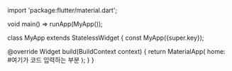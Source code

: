 import 'package:flutter/material.dart';

void main() => runApp(MyApp());

class MyApp extends StatelessWidget {
  const MyApp({super.key});

  @override
  Widget build(BuildContext context) {
    return MaterialApp(
      home: #여기가 코드 입력하는 부분
    );
  }
}
